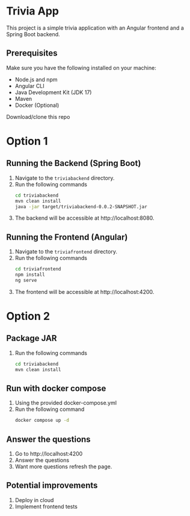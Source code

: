 # Trivia App

This project is a simple trivia application with an Angular frontend and a Spring Boot backend.

## Prerequisites

Make sure you have the following installed on your machine:

- Node.js and npm 
- Angular CLI 
- Java Development Kit (JDK 17) 
- Maven 
- Docker (Optional)

Download/clone this repo

# Option 1
## Running the Backend (Spring Boot)

1. Navigate to the `triviabackend` directory.
2. Run the following commands
    ```bash
    cd triviabackend
    mvn clean install
    java -jar target/triviabackend-0.0.2-SNAPSHOT.jar
3. The backend will be accessible at http://localhost:8080.

## Running the Frontend (Angular)

1. Navigate to the `triviafrontend` directory.
2. Run the following commands
    ```bash
    cd triviafrontend
    npm install
    ng serve
3. The frontend will be accessible at http://localhost:4200.

# Option 2

## Package JAR
1. Run the following commands
    ```bash
    cd triviabackend
    mvn clean install

## Run with docker compose
1. Using the provided docker-compose.yml
2. Run the following command
    ```bash
    docker compose up -d

## Answer the questions
1. Go to  http://localhost:4200
2. Answer the questions
3. Want more questions refresh the page.

## Potential improvements
1. Deploy in cloud
2. Implement frontend tests
